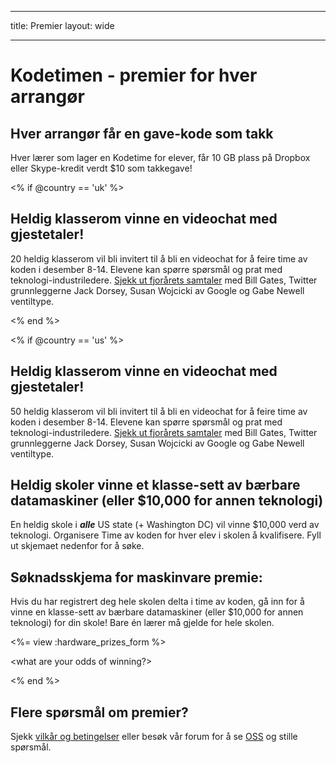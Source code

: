 * * *

title: Premier layout: wide

* * *

# Kodetimen - premier for hver arrangør

## Hver arrangør får en gave-kode som takk

Hver lærer som lager en Kodetime for elever, får 10 GB plass på Dropbox eller Skype-kredit verdt $10 som takkegave!

<% if @country == 'uk' %>

## Heldig klasserom vinne en videochat med gjestetaler!

20 heldig klasserom vil bli invitert til å bli en videochat for å feire time av koden i desember 8-14. Elevene kan spørre spørsmål og prat med teknologi-industriledere. [Sjekk ut fjorårets samtaler](http://www.youtube.com/playlist?list=PLzdnOPI1iJNckJ81gRpJe5mR7imAHDl9a) med Bill Gates, Twitter grunnleggerne Jack Dorsey, Susan Wojcicki av Google og Gabe Newell ventiltype.

<% end %>

<% if @country == 'us' %>

## Heldig klasserom vinne en videochat med gjestetaler!

50 heldig klasserom vil bli invitert til å bli en videochat for å feire time av koden i desember 8-14. Elevene kan spørre spørsmål og prat med teknologi-industriledere. [Sjekk ut fjorårets samtaler](http://www.youtube.com/playlist?list=PLzdnOPI1iJNckJ81gRpJe5mR7imAHDl9a) med Bill Gates, Twitter grunnleggerne Jack Dorsey, Susan Wojcicki av Google og Gabe Newell ventiltype.

## Heldig skoler vinne et klasse-sett av bærbare datamaskiner (eller $10,000 for annen teknologi)

En heldig skole i ***alle*** US state (+ Washington DC) vil vinne $10,000 verd av teknologi. Organisere Time av koden for hver elev i skolen å kvalifisere. Fyll ut skjemaet nedenfor for å søke.

## Søknadsskjema for maskinvare premie:

Hvis du har registrert deg hele skolen delta i time av koden, gå inn for å vinne en klasse-sett av bærbare datamaskiner (eller $10,000 for annen teknologi) for din skole! Bare én lærer må gjelde for hele skolen.

<%= view :hardware_prizes_form %>

<what are your odds of winning?>

<see a list of all schools signed up for the hour code in your state. one public k-12 school every u.s. state will win class-set laptops.>

<% end %>

## Flere spørsmål om premier?

Sjekk [vilkår og betingelser](/prizes-terms) eller besøk vår forum for å se [OSS](http://support.code.org) og stille spørsmål.
